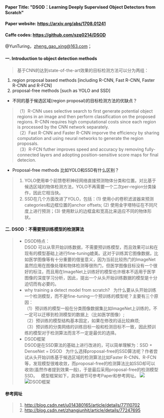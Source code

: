 #### Paper Title: "DSOD：Learning Deeply Supervised Object Detectors from Scratch"
#### Paper website: https://arxiv.org/abs/1708.01241  
#### Caffe codes: https://github.com/szq0214/DSOD
@YunTuring，zheng_gao_xing@163.com；
#### 一. Introduction to object detection methods  
> 基于CNN的达到state-of-the-art效果的目标检测方法可以分为两组：  
1. region proposal based methods [including R-CNN, Fast R-CNN, Faster R-CNN and R-FCN]  
2. proposal-free methods [such as YOLO and SSD]  
* 不同的基于候选区域(region proposal)的目标检测方法的优缺点？  
>（1）R-CNN uses selective search to first generate potential object regions in an image and then perform classification on the proposed regions. R-CNN requires high computational costs since each region is processed by the CNN network separately.   
（2）Fast R-CNN and Faster R-CNN imporve the efficiency by sharing computation and using neural networks to generate the region proposals.     
（3）R-FCN futher improves speed and accuracy by removing fully-connected layers and adopting position-sensitive score maps for final detecion.   
* Proposal-free methods 比如YOLO和SSD有什么区别？
> 1. YOLO使用单个前馈卷积神经网络直接预测物体分类和位置。对比基于候选区域的物体检测方法，YOLO不再需要一个二次per-region分类操作，因此它相当快。   
> 2. SSD在几个方面改进了YOLO，包括：(1) 使用小的卷积滤波器来预测categories和边框位置的anchor offsets; (2) 使用金字塔特征在不同尺度上进行预测；(3) 使用默认的边框盒和宽高比来适应不同的物体形状。

#### 二. DSOD：不需要预训练模型的检测算法   
>* DSOD特点：  
DSOD 可以从零开始训练数据，不需要预训练模型，而且效果可以和在现有的模型基础上进行fine-tuning媲美。这对于训练其它图像数据，比如医学图像等有十分重要的借鉴意义，因为当前比较热门的ImageNet虽然应用在图像处理和物体检测等很热门，但医学图像目标没有一个很好的标注，而且用在ImageNet上训练好的模型也许根本不适用于医学图像的深度学习分析，因此，提出一个从头开始训练数据的模型是十分迫切而有必要的。  
>* why training a detect model from scratch?   
为什么要从头开始训练一个检测模型，而不是fine-tuning一个预训练的模型呢？主要有三个原因：   
（1）预训练的模型一般在分类图像数据集比如ImageNet上训练的，不一定可以迁移到检测模型的数据上（比如医学图像）;   
（2）预训练的模型结构基本固定，如果在修改的话比较麻烦;   
（3）预训练的分类网络的训练目标一般和检测目标不一致，因此预训练的模型对于检测算法而言不一定是最优的选择。
>* DSOD框架   
DSOD是在SSD算法的基础上进行改进的，可以简单理解为：SSD + DenseNet = DSOD   
为什么选择proposal-free的SSD算法呢？作者尝试从头开始训练基于候选区域的检测算法比如Faster R-CNN、R-FCN等，发现模型很难收敛，而proposal-free的检测算法比如SSD却可以收敛(虽然作者提到效果一般)，于是最后采用proposal-free的检测模型SSD。   
模型框架如下，具体细节可参考Paper和参考网址。
![](https://github.com/YunTuring/deeplearning.github.io/blob/master/PaperReadingNotes/PaperPictures/DSODref.jpg)   
![DSOD框架](https://github.com/YunTuring/deeplearning.github.io/blob/master/PaperReadingNotes/PaperPictures/DSOD.jpg)

#### 参考网址
> 1. http://blog.csdn.net/u014380165/article/details/77110702   
> 2. http://blog.csdn.net/zhangjunhit/article/details/77247695
